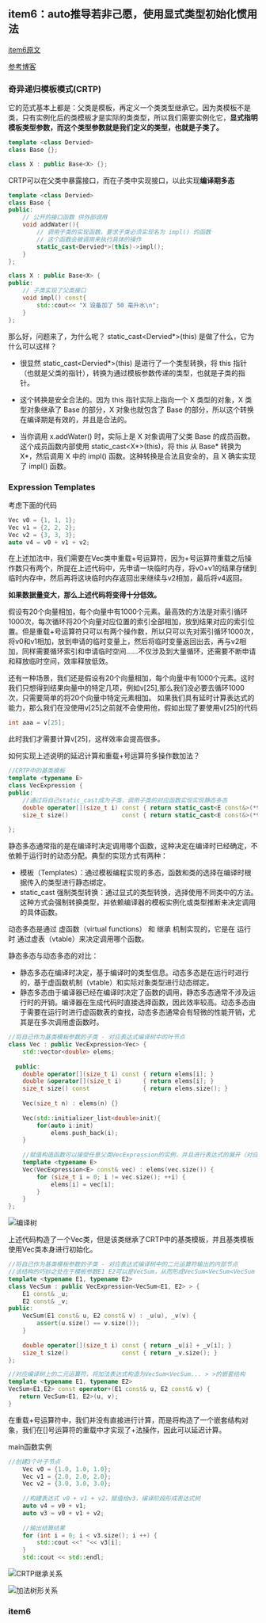 ## item6：auto推导若非己愿，使用显式类型初始化惯用法

[item6原文](https://cntransgroup.github.io/EffectiveModernCppChinese/2.Auto/item6.html)

[参考博客](https://blog.csdn.net/HaoBBNuanMM/article/details/109740504)

### 奇异递归模板模式(CRTP)
它的范式基本上都是：父类是模板，再定义一个类类型继承它。因为类模板不是类，只有实例化后的类模板才是实际的类类型，所以我们需要实例化它，**显式指明模板类型参数，而这个类型参数就是我们定义的类型，也就是子类了。**
```C++
template <class Dervied>
class Base {};

class X : public Base<X> {};
```

CRTP可以在父类中暴露接口，而在子类中实现接口，以此实现**编译期多态**
```C++
template <class Dervied>
class Base {
public:
    // 公开的接口函数 供外部调用
    void addWater(){
        // 调用子类的实现函数。要求子类必须实现名为 impl() 的函数
        // 这个函数会被调用来执行具体的操作
        static_cast<Dervied*>(this)->impl();
    }
};

class X : public Base<X> {
public:
    // 子类实现了父类接口
    void impl() const{
        std::cout<< "X 设备加了 50 毫升水\n";
    }
};
```


那么好，问题来了，为什么呢？ static_cast<Dervied*>(this) 是做了什么，它为什么可以这样？

* 很显然 static_cast<Dervied*>(this) 是进行了一个类型转换，将 this 指针（也就是父类的指针），转换为通过模板参数传递的类型，也就是子类的指针。

* 这个转换是安全合法的。因为 this 指针实际上指向一个 X 类型的对象，X 类型对象继承了 Base<X> 的部分，X 对象也就包含了 Base<X> 的部分，所以这个转换在编译期是有效的，并且是合法的。

* 当你调用 x.addWater() 时，实际上是 X 对象调用了父类 Base<X> 的成员函数。这个成员函数内部使用 static_cast<X*>(this)，将 this 从 Base<X>* 转换为 X*，然后调用 X 中的 impl() 函数。这种转换是合法且安全的，且 X 确实实现了 impl() 函数。

### Expression Templates

考虑下面的代码
```C++
Vec v0 = {1, 1, 1};
Vec v1 = {2, 2, 2};
Vec v2 = {3, 3, 3};
auto v4 = v0 + v1 + v2;
```
在上述加法中，我们需要在Vec类中重载+号运算符，因为+号运算符重载之后操作数只有两个，所提在上述代码中，先申请一块临时内存，将v0+v1的结果存储到临时内存中，然后再将这块临时内存返回出来继续与v2相加，最后将v4返回。

**如果数据量变大，那么上述代码将变得十分低效。**

假设有20个向量相加，每个向量中有1000个元素。最高效的方法是对索引循环1000次，每次循环将20个向量对应位置的索引全部相加，放到结果对应的索引位置。但是重载+号运算符只可以有两个操作数，所以只可以先对索引循环1000次，将v0和v1相加，放到申请的临时变量上，然后将临时变量返回出去，再与v2相加，同样需要循环索引和申请临时空间......不仅涉及到大量循环，还需要不断申请和释放临时空间，效率释放低效。


还有一种场景，我们还是假设有20个向量相加，每个向量中有1000个元素。这时我们只想得到结果向量中的特定几项，例如v[25],那么我们没必要去循环1000次，只需要简单的将20个向量中特定元素相加。
如果我们具有延时计算表达式的能力，那么我们在没使用v[25]之前就不会使用他，假如出现了要使用v[25]的代码
```C++
int aaa = v[25];
```
此时我们才需要计算v[25]，这样效率会提高很多。

如何实现上述说明的延迟计算和重载+号运算符多操作数加法？

```C++
//CRTP中的基类模板
template <typename E>
class VecExpression {
public:
    //通过将自己static_cast成为子类，调用子类的对应函数实现实现静态多态
    double operator[](size_t i) const { return static_cast<E const&>(*this)[i];     }
    size_t size()               const { return static_cast<E const&>(*this).size(); }
 
};
```

静态多态通常指的是在编译时决定调用哪个函数，这种决定在编译时已经确定，不依赖于运行时的动态分配。典型的实现方式有两种：
* 模板（Templates）：通过模板编程实现的多态，函数和类的选择在编译时根据传入的类型进行静态绑定。
* static_cast 强制类型转换：通过显式的类型转换，选择使用不同类中的方法。这种方式会强制转换类型，并依赖编译器的模板实例化或类型推断来决定调用的具体函数。

动态多态是通过 虚函数（virtual functions） 和 继承 机制实现的，它是在 运行时 通过虚表（vtable）来决定调用哪个函数。


静态多态与动态多态的对比：
* 静态多态在编译时决定，基于编译时的类型信息。动态多态是在运行时进行的，基于虚函数机制（vtable）和实际对象类型进行动态绑定。
* 静态多态由于编译器已经在编译时决定了函数的调用，静态多态通常不涉及运行时的开销。编译器在生成代码时直接选择函数，因此效率较高。动态多态由于需要在运行时进行虚函数表的查找，动态多态通常会有轻微的性能开销，尤其是在多次调用虚函数时。


```C++
//将自己作为基类模板参数的子类 - 对应表达式编译树中的叶节点
class Vec : public VecExpression<Vec> {
    std::vector<double> elems;
 
  public:
    double operator[](size_t i) const { return elems[i]; }
    double &operator[](size_t i)      { return elems[i]; }
    size_t size() const               { return elems.size(); }
 
    Vec(size_t n) : elems(n) {}
 
    Vec(std::initializer_list<double>init){
        for(auto i:init)
            elems.push_back(i);
    }
 
    //赋值构造函数可以接受任意父类VecExpression的实例，并且进行表达式的展开（对应表达式编译树中的赋值运算符节点）
    template <typename E>
    Vec(VecExpression<E> const& vec) : elems(vec.size()) {
        for (size_t i = 0; i != vec.size(); ++i) {
            elems[i] = vec[i];
        }
    }
};
```

![编译树](https://i-blog.csdnimg.cn/blog_migrate/885b8531b7c266da2093a935283ded46.png)

上述代码构造了一个Vec类，但是该类继承了CRTP中的基类模板，并且基类模板使用Vec类本身进行初始化。

```C++
//将自己作为基类模板参数的子类 - 对应表达式编译树中的二元运算符输出的内部节点
//该结构的巧妙之处在于模板参数E1 E2可以是VecSum，从而形成VecSum<VecSum<VecSum ... > > >的嵌套结构，体现了表达式模板的精髓：将表达式计算改造成为了构造嵌套结构
template <typename E1, typename E2>
class VecSum : public VecExpression<VecSum<E1, E2> > {
    E1 const& _u;
    E2 const& _v;
public:
    VecSum(E1 const& u, E2 const& v) : _u(u), _v(v) {
        assert(u.size() == v.size());
    }
 
    double operator[](size_t i) const { return _u[i] + _v[i]; }
    size_t size()               const { return _v.size(); }
};
```


```C++
//对应编译树上的二元运算符，将加法表达式构造为VecSum<VecSum... > >的嵌套结构
template <typename E1, typename E2>
VecSum<E1,E2> const operator+(E1 const& u, E2 const& v) {
   return VecSum<E1, E2>(u, v);
}
```
在重载+号运算符中，我们并没有直接进行计算，而是将构造了一个嵌套结构对象，我们在[]号运算符的重载中才实现了+法操作，因此可以延迟计算。


main函数实例
```C++
//创建3个叶子节点
    Vec v0 = {1.0, 1.0, 1.0};
    Vec v1 = {2.0, 2.0, 2.0};
    Vec v2 = {3.0, 3.0, 3.0};
    
    //构建表达式 v0 + v1 + v2，赋值给v3，编译阶段形成表达式树
    auto v4 = v0 + v1;
    auto v3 = v0 + v1 + v2;
    
    //输出结算结果
    for (int i = 0; i < v3.size(); i ++) {
        std::cout <<" "<< v3[i];
    }
    std::cout << std::endl;
```

![CRTP继承关系](https://i-blog.csdnimg.cn/blog_migrate/36d06f13f1a5013bd4a28f605ea0e32e.png)

![加法树形关系](https://i-blog.csdnimg.cn/blog_migrate/1d044d6961b26f9b48e186fb61b614fc.png)


### item6

